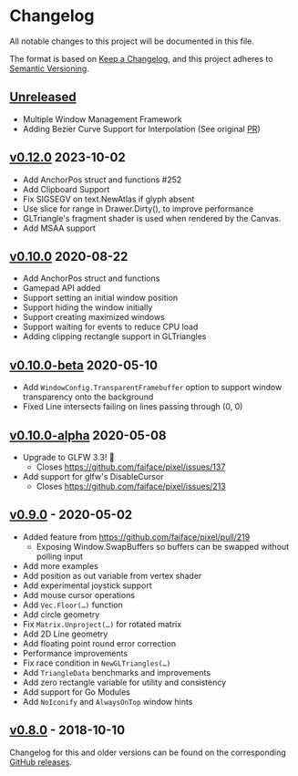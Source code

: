 # Changelog
All notable changes to this project will be documented in this file.

The format is based on [Keep a Changelog](https://keepachangelog.com/en/1.0.0/),
and this project adheres to [Semantic Versioning](https://semver.org/spec/v2.0.0.html).

## [Unreleased]
- Multiple Window Management Framework
- Adding Bezier Curve Support for Interpolation (See original [PR](https://github.com/faiface/pixel/pull/266))

## [v0.12.0] 2023-10-02
- Add AnchorPos struct and functions #252
- Add Clipboard Support
- Fix SIGSEGV on text.NewAtlas if glyph absent 
- Use slice for range in Drawer.Dirty(), to improve performance
- GLTriangle's fragment shader is used when rendered by the Canvas.
- Add MSAA support

## [v0.10.0] 2020-08-22
- Add AnchorPos struct and functions
- Gamepad API added
- Support setting an initial window position
- Support hiding the window initially
- Support creating maximized windows
- Support waiting for events to reduce CPU load
- Adding clipping rectangle support in GLTriangles

## [v0.10.0-beta] 2020-05-10
- Add `WindowConfig.TransparentFramebuffer` option to support window transparency onto the background
- Fixed Line intersects failing on lines passing through (0, 0)

## [v0.10.0-alpha] 2020-05-08
- Upgrade to GLFW 3.3! :tada:
  - Closes https://github.com/faiface/pixel/issues/137
- Add support for glfw's DisableCursor
  - Closes https://github.com/faiface/pixel/issues/213

## [v0.9.0] - 2020-05-02
- Added feature from https://github.com/faiface/pixel/pull/219
  - Exposing Window.SwapBuffers so buffers can be swapped without polling input
- Add more examples
- Add position as out variable from vertex shader
- Add experimental joystick support
- Add mouse cursor operations
- Add `Vec.Floor(…)` function
- Add circle geometry
- Fix `Matrix.Unproject(…)` for rotated matrix
- Add 2D Line geometry
- Add floating point round error correction
- Performance improvements
- Fix race condition in `NewGLTriangles(…)`
- Add `TriangleData` benchmarks and improvements
- Add zero rectangle variable for utility and consistency
- Add support for Go Modules
- Add `NoIconify` and `AlwaysOnTop` window hints


## [v0.8.0] - 2018-10-10
Changelog for this and older versions can be found on the corresponding [GitHub
releases](https://github.com/faiface/pixel/releases).

[Unreleased]: https://github.com/duysqubix/pixel2/compare/v0.12.0...HEAD
[v0.12.0]: https://github.com/faiface/pixel/compare/v0.12.0...dev
[v0.10.0]: https://github.com/faiface/pixel/compare/v0.10.0-beta...v0.10.0
[v0.10.0-beta]: https://github.com/faiface/pixel/compare/v0.10.0-alpha...v0.10.0-beta
[v0.10.0-alpha]: https://github.com/faiface/pixel/compare/v0.9.0...v0.10.0-alpha
[v0.9.0]: https://github.com/faiface/pixel/compare/v0.8.0...v0.9.0
[v0.8.0]: https://github.com/faiface/pixel/releases/tag/v0.8.0
